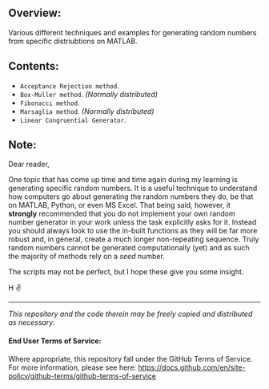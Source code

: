 ## Overview:
Various different techniques and examples for generating random numbers from specific distriubtions on MATLAB.

## Contents:
- `Acceptance Rejection method`.
- `Box-Muller method`. _(Normally distributed)_
- `Fibonacci method`.
- `Marsaglia method`. _(Normally distributed)_
- `Linear Congruential Generator`.

## Note:
Dear reader,

One topic that has come up time and time again during my learning is generating specific random numbers. It is a useful technique to understand how computers go about generating the random numbers they do, be that on MATLAB, Python, or even MS Excel. That being said, however, it __strongly__ recommended that you do not implement your own random number generator in your work unless the task explicitly asks for it. Instead you should always look to use the in-built functions as they will be far more robust and, in general, create a much longer non-repeating sequence. Truly random numbers cannot be generated computationally (yet) and as such the majority of methods rely on a _seed_ number. 

The scripts may not be perfect, but I hope these give you some insight.

H ✌️

---
_This repository and the code therein may be freely copied and distributed as necessary._

#### End User Terms of Service:

Where appropriate, this repository fall under the GitHub Terms of Service. For more information, please see here: https://docs.github.com/en/site-policy/github-terms/github-terms-of-service

